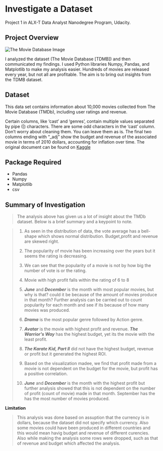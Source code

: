 # Investigate a Dataset
Project 1 in ALX-T Data Analyst Nanodegree Program, Udacity.

## Project Overview
![The Movie Database Image](https://miro.medium.com/max/400/1*Y9-6_bh5a00rJWWoQ28NMQ.jpeg)

I analyzed the dataset (The Movie Database [TDMB]) and then communicated my findings. I used Python libraries Numpy, Pandas, and Matplotlib to make my analysis easier.
Hundreds of movies are released every year, but not all are profitable. The aim is to bring out insights from the TDMB dataset.

## Dataset
This data set contains information about 10,000 movies collected from The Movie Database (TMDb), including user ratings and revenue.

Certain columns, like ‘cast’ and ‘genres’, contain multiple values separated by pipe (|) characters.
There are some odd characters in the ‘cast’ column. Don’t worry about cleaning them. You can leave them as is.
The final two columns ending with “_adj” show the budget and revenue of the associated movie in terms of 2010 dollars, accounting for inflation over time. The original document can be found on [Kaggle](https://www.google.com/url?q=https://www.kaggle.com/tmdb/tmdb-movie-metadata&sa=D&source=editors&ust=1656566257093142&usg=AOvVaw1I3RfpyO-4WYJVEai_SRwu)

## Package Required
* Pandas
* Numpy
* Matplotlib
* csv

## Summary of Investigation
>The analysis above has given us a lot of insight about the TMDb dataset. Below is a brief summary and a keypoint to note.

>1. As seen in the distribution of data, the vote average has a bell-shape which shows normal distribution. Budget,profit and revenue are skewed right.
>
>2. The popularity of movie has been increasing over the years but it seems the rating is decreasing.
>
>3. We can see that the popularity of a movie is not by how big the number of vote is or the rating.
>
>4. Movie with high profit falls within the rating of 6 to 8
>
>5. _**June**_ and _**December**_ is the month with most popular movies, but why is that? could it be because of the amount of movies produce in that month? Further analysis can be carried out to count popularity for each month and see if its because of how many movies was produced.
>
>6. _**Drama**_ is the most popular genre followed by Action genre.
>
>7. _**Avatar**_ is the movie with highest profit and revenue. _**The Warrior's Way**_ has the highest budget, yet its the movie with the least profit.
>
>8. _**The Karate Kid, Part II**_ did not have the highest budget, revenue or profit but it generated the highest ROI. 
>
>9. Based on the visualization madee, we find that profit made from a movie is not dependent on the budget for the movie, but profit has a positive correlation. 
>
>10. _**June**_ and _**December**_ is the month with the highest profit but further analysis showed that this is not dependent on the number of profit (count of movie) made in that month. September has the has the most number of movies produced.

**Limitation**
> This analysis was done based on assuption that the currency is in dollars, because the dataset did not specify which currency. Also some movies could have been produced in different countries and this would mean havig budget and revenue of different curencies. Also while making the analysis some rows were dropped, such as that of revenue and budget which affected the analysis.
